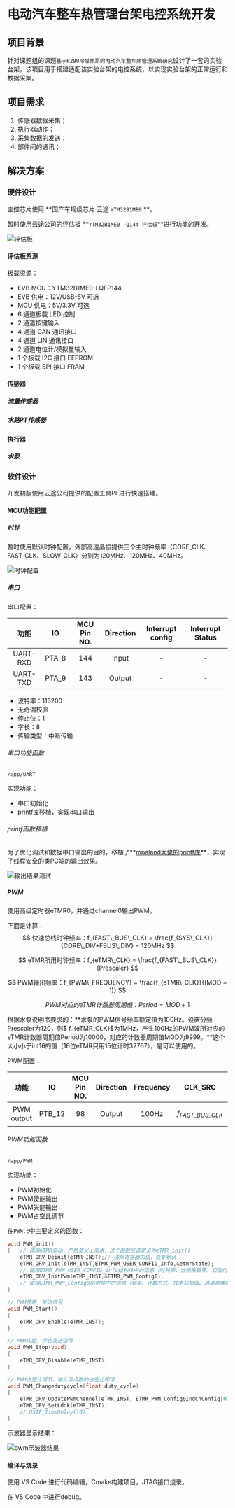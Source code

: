 # 电动汽车整车热管理台架电控系统开发
## 项目背景

针对课题组的课题`基于R290冷媒热泵的电动汽车整车热管理系统研究`设计了一套的实验台架，该项目用于搭建适配该实验台架的电控系统，以实现实验台架的正常运行和数据采集。

## 项目需求

1. 传感器数据采集；
2. 执行器动作；
3. 采集数据的发送；
4. 部件间的通讯；



## 解决方案

### 硬件设计

主控芯片使用 **国产车规级芯片 云途 `YTM32B1ME0` **。

暂时使用云途公司的评估板 **`YTM32B1ME0 -Q144 评估板`**进行功能的开发。

![评估板](./pic/1.png)

#### 评估板资源

板载资源：

- EVB MCU：YTM32B1ME0-LQFP144 
- EVB 供电：12V/USB-5V 可选
- MCU 供电：5V/3.3V 可选
- 6 通道板载 LED 控制
- 2 通道按键输入 
- 4 通道 CAN 通讯接口 
- 4 通道 LIN 通讯接口 
- 2 通道电位计/模拟量输入 
- 1 个板载 I2C 接口 EEPROM 
- 1 个板载 SPI 接口 FRAM



#### 传感器

##### 流量传感器



##### 水路PT传感器



#### 执行器

##### 水泵







### 软件设计

开发初版使用云途公司提供的配置工具PE进行快速搭建。





#### MCU功能配置

##### 时钟

暂时使用默认时钟配置，外部高速晶振提供三个主时钟频率（CORE_CLK、FAST_CLK、SLOW_CLK）分别为120MHz、120MHz、40MHz。

![时钟配置](./pic/2.png)





##### 串口

串口配置：

|   功能   |  IO   | MCU  Pin  NO. | Direction | Interrupt config | Interrupt Status |
| :------: | :---: | :-----------: | :-------: | :--------------: | :--------------: |
| UART-RXD | PTA_8 |      144      |   Input   |        -         |        -         |
| UART-TXD | PTA_9 |      143      |  Output   |        -         |        -         |

- 波特率：115200
- 无奇偶校验
- 停止位：1
- 字长：8
- 传输类型：中断传输



###### 串口功能函数

`/app/UART`

实现功能：

- 串口初始化
- printf库移植，实现串口输出



###### printf函数移植

为了优化调试和数据串口输出的目的，移植了**[mpaland大佬的printf库](https://github.com/mpaland/printf)**，实现了线程安全的类PC端的输出效果。

![输出结果测试](./pic/3.png)



##### PWM

使用高级定时器eTMR0，并通过channel0输出PWM。

下面是计算：
$$
快速总线时钟频率：f_{FAST\_BUS\_CLK} = \frac{f_{SYS\_CLK}}{CORE\_DIV*FBUS\_DIV} = 120MHz
$$

$$
eTMR所用时钟频率：f_{eTMR\_CLK} = \frac{f_{FAST\_BUS\_CLK}}{Prescaler}
$$

$$
PWM输出频率：f_{PWM\_FREQUENCY} = \frac{f_{eTMR\_CLK}}{(MOD + 1)}
$$

$$
PWM 对应的 eTMR 计数器周期值：Period = MOD+1
$$

根据水泵说明书要求的：**水泵的PWM信号频率额定值为100Hz。设置分频Prescaler为120，则$ f_{eTMR\_CLK}$为1MHz，产生100Hz的PWM波所对应的eTMR计数器周期值Period为10000，对应的计数器周期值MOD为9999。**这个大小小于int16的值（16位eTMR只用15位计时32767），是可以使用的。



PWM配置：

|    功能    |   IO   | MCU  Pin  NO. | Direction | Frequency |       CLK_SRC        | Prescaler |   Align_Mode    |
| :--------: | :----: | :-----------: | :-------: | :-------: | :------------------: | :-------: | :-------------: |
| PWM output | PTB_12 |      98       |  Output   |   100Hz   | $f_{FAST\_BUS\_CLK}$ |    120    | right(向上计数) |



###### PWM功能函数

`/app/PWM`

实现功能：

- PWM初始化
- PWM使能输出
- PWM失能输出
- PWM占空比调节

在`PWM.c`中主要定义的函数：

```c
void PWM_init()
{	// 调用eTMR驱动，严格意义上来讲，这个函数应该定义为eTMR_init()
    eTMR_DRV_Deinit(eTMR_INST);// 清除寄存器的值，恢复默认
    eTMR_DRV_Init(eTMR_INST,ETMR_PWM_USER_CONFIG_info,&etmrState);
    // 使用ETMR_PWM_USER_CONFIG_info结构体中的信息（时钟源、分频系数等）初始化eTMR，并把该实例的状态存到etmrState，有实例状态指针数组会指向etmrState。
    eTMR_DRV_InitPwm(eTMR_INST,&ETMR_PWM_Config0);
    // 使用ETMR_PWM_Config0结构体中的信息（频率、计数方式、技术初始值、通道具体配置（占空比等））初始化PWM mode。
}

// PWM使能，发送信号
void PWM_Start()
{
    eTMR_DRV_Enable(eTMR_INST);
}

// PWM失能，停止发送信号
void PWM_Stop(void)
{
    eTMR_DRV_Disable(eTMR_INST);
}

// PWM占空比调节，输入浮点数的占空比即可
void PWM_Changedutycycle(float duty_cycle)
{
    eTMR_DRV_UpdatePwmChannel(eTMR_INST, ETMR_PWM_Config0IndChConfig[0].hwChannelId, (uint32_t)(duty_cycle * 0x8000), 0x0000U);
    eTMR_DRV_SetLdok(eTMR_INST);
    // OSIF_TimeDelay(10);
}

```



示波器显示结果：

![pwm示波器结果](./pic/4.jpg)





#### 编译与烧录

使用 VS Code 进行代码编辑，Cmake构建项目，JTAG接口烧录。

在 VS Code 中进行debug。

